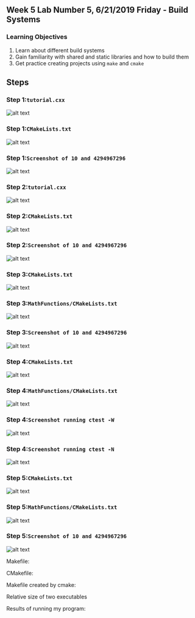 ## Week 5 Lab  Number 5,  6/21/2019 Friday - Build Systems
### Learning Objectives
1. Learn about different build systems 
2. Gain familiarity with shared and static libraries and how to build them
3. Get practice creating projects using `make` and `cmake`

## Steps
### Step 1:`tutorial.cxx`    
![alt text](https://github.com/barnesv17/CSCI4961/blob/master/labs/lab-05/cropped_images/Step%201%20tutorial.cxx.png)

### Step 1:`CMakeLists.txt`    
![alt text](https://github.com/barnesv17/CSCI4961/blob/master/labs/lab-05/cropped_images/Step%201%20CMakeLists.png)

### Step 1:`Screenshot of 10 and 4294967296`    
![alt text](https://github.com/barnesv17/CSCI4961/blob/master/labs/lab-05/cropped_images/Step%201%20Results.png)

### Step 2:`tutorial.cxx`     
![alt text](https://github.com/barnesv17/CSCI4961/blob/master/labs/lab-05/cropped_images/Step%202%20tutorial.cxx.png)

### Step 2:`CMakeLists.txt`    
![alt text](https://github.com/barnesv17/CSCI4961/blob/master/labs/lab-05/cropped_images/Step%202%20CMakeLists.png)

### Step 2:`Screenshot of 10 and 4294967296`    
![alt text](https://github.com/barnesv17/CSCI4961/blob/master/labs/lab-05/cropped_images/Step%202%20Results.png)

### Step 3:`CMakeLists.txt`    
![alt text](https://github.com/barnesv17/CSCI4961/blob/master/labs/lab-05/cropped_images/Step%203%20CMakeLists.png)

### Step 3:`MathFunctions/CMakeLists.txt`
![alt text](https://github.com/barnesv17/CSCI4961/blob/master/labs/lab-05/cropped_images/Step%203%20MathFunctions%20CMakeLists.png)

### Step 3:`Screenshot of 10 and 4294967296`    
![alt text](https://github.com/barnesv17/CSCI4961/blob/master/labs/lab-05/cropped_images/Step%203%20Results.png)

### Step 4:`CMakeLists.txt`    
![alt text](https://github.com/barnesv17/CSCI4961/blob/master/labs/lab-05/cropped_images/Step%204%20CMakeLists.png)

### Step 4:`MathFunctions/CMakeLists.txt`    
![alt text](https://github.com/barnesv17/CSCI4961/blob/master/labs/lab-05/cropped_images/Step%204%20MathFunctions%20CMakeLists.png)

### Step 4:`Screenshot running ctest -W`    
![alt text](https://github.com/barnesv17/CSCI4961/blob/master/labs/lab-05/cropped_images/Step%204%20ctest%20-W.png)

### Step 4:`Screenshot running ctest -N`    
![alt text](https://github.com/barnesv17/CSCI4961/blob/master/labs/lab-05/cropped_images/Step%204%20ctest%20-N.png)

### Step 5:`CMakeLists.txt`    
![alt text](https://github.com/barnesv17/CSCI4961/blob/master/labs/lab-05/cropped_images/Step%205%20CMakeLists.png)

### Step 5:`MathFunctions/CMakeLists.txt`    
![alt text](https://github.com/barnesv17/CSCI4961/blob/master/labs/lab-05/cropped_images/Step%205%20MathFunctions%20CMakeList.png)

### Step 5:`Screenshot of 10 and 4294967296`    
![alt text](https://github.com/barnesv17/CSCI4961/blob/master/labs/lab-05/cropped_images/Step%205%20Results.png)

Makefile:

CMakefile:

Makefile created by cmake:

Relative size of two executables

Results of running my program:







